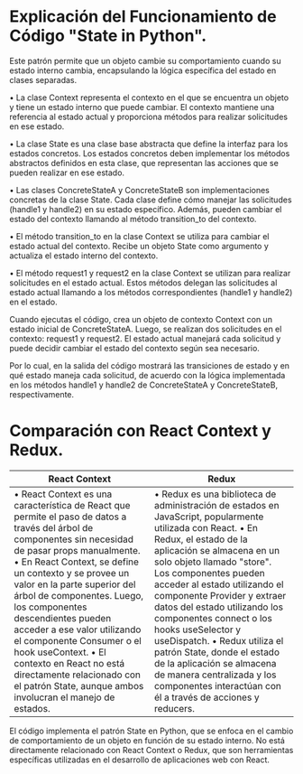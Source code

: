 # Explicación del Funcionamiento de Código "State in Python".

Este patrón permite que un objeto cambie su comportamiento cuando su estado interno cambia, encapsulando la lógica específica del estado en clases separadas.

 •	La clase Context representa el contexto en el que se encuentra un objeto y tiene un estado interno que puede cambiar. El contexto mantiene una referencia al estado actual y proporciona métodos para realizar solicitudes en ese estado.
 
 •	La clase State es una clase base abstracta que define la interfaz para los estados concretos. Los estados concretos deben implementar los métodos abstractos definidos en esta clase, que representan las acciones que se pueden realizar en ese estado.
 
 •	Las clases ConcreteStateA y ConcreteStateB son implementaciones concretas de la clase State. Cada clase define cómo manejar las solicitudes (handle1 y handle2) en su estado específico. Además, pueden cambiar el estado del contexto llamando al método transition_to del contexto.
 
 •	El método transition_to en la clase Context se utiliza para cambiar el estado actual del contexto. Recibe un objeto State como argumento y actualiza el estado interno del contexto.
 
 •	El método request1 y request2 en la clase Context se utilizan para realizar solicitudes en el estado actual. Estos métodos delegan las solicitudes al estado actual llamando a los métodos correspondientes (handle1 y handle2) en el estado.
 
Cuando ejecutas el código, crea un objeto de contexto Context con un estado inicial de ConcreteStateA. Luego, se realizan dos solicitudes en el contexto: request1 y request2. El estado actual manejará cada solicitud y puede decidir cambiar el estado del contexto según sea necesario.

Por lo cual, en la salida del código mostrará las transiciones de estado y en qué estado maneja cada solicitud, de acuerdo con la lógica implementada en los métodos handle1 y handle2 de ConcreteStateA y ConcreteStateB, respectivamente.

# Comparación con React Context y Redux.


| React Context     | Redux           |
|-------------------|-----------------|
| •	React Context es una característica de React que permite el paso de datos a través del árbol de componentes sin necesidad de pasar props manualmente. •	En React Context, se define un contexto y se provee un valor en la parte superior del árbol de componentes. Luego, los componentes descendientes pueden acceder a ese valor utilizando el componente Consumer o el hook useContext. •	El contexto en React no está directamente relacionado con el patrón State, aunque ambos involucran el manejo de estados. | •	Redux es una biblioteca de administración de estados en JavaScript, popularmente utilizada con React. •	En Redux, el estado de la aplicación se almacena en un solo objeto llamado "store". Los componentes pueden acceder al estado utilizando el componente Provider y extraer datos del estado utilizando los componentes connect o los hooks useSelector y useDispatch. •	Redux utiliza el patrón State, donde el estado de la aplicación se almacena de manera centralizada y los componentes interactúan con él a través de acciones y reducers.|

El código implementa el patrón State en Python, que se enfoca en el cambio de comportamiento de un objeto en función de su estado interno. No está directamente relacionado con React Context o Redux, que son herramientas específicas utilizadas en el desarrollo de aplicaciones web con React.
